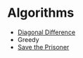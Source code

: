 # Algorithms

  - [Diagonal Difference](https://github.com/swapnanildutta/Hackerrank-Codes/blob/master/Algorithms/Diagonal%20Difference.js)
  - Greedy
  - [Save the Prisoner](https://www.hackerrank.com/challenges/save-the-prisoner/problem)